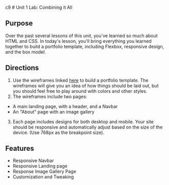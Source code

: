 c9 # Unit 1 Lab: Combining it All

## Purpose

Over the past several lessons of this unit, you've learned so much about HTML and CSS. In today's lesson, you'll bring everything you learned together to build a portfolio template, including Flexbox, responsive design, and the box model.

## Directions

1. Use the wireframes linked [here](https://www.figma.com/file/ADfWxBFZ5UHHUrd3ZwFuhr/Combining-It-All-Lab?node-id=0%3A1) to build a portfolio template. The wireframes will give you an idea of how things should be laid out, but you should feel free to play around with colors and other styles.
2. The wireframes include two pages:
  * A main landing page, with a header, and a Navbar
  * An "About" page with an image gallery
3. Each page includes designs for both desktop and mobile. Your site should be responsive and automatically adjust based on the size of the device. (Use 768px as the breakpoint size).

## Features
  * Responsive Navbar
  * Responsive Landing page
  * Response Image Gallery Page
  * Customization and Tweaking
